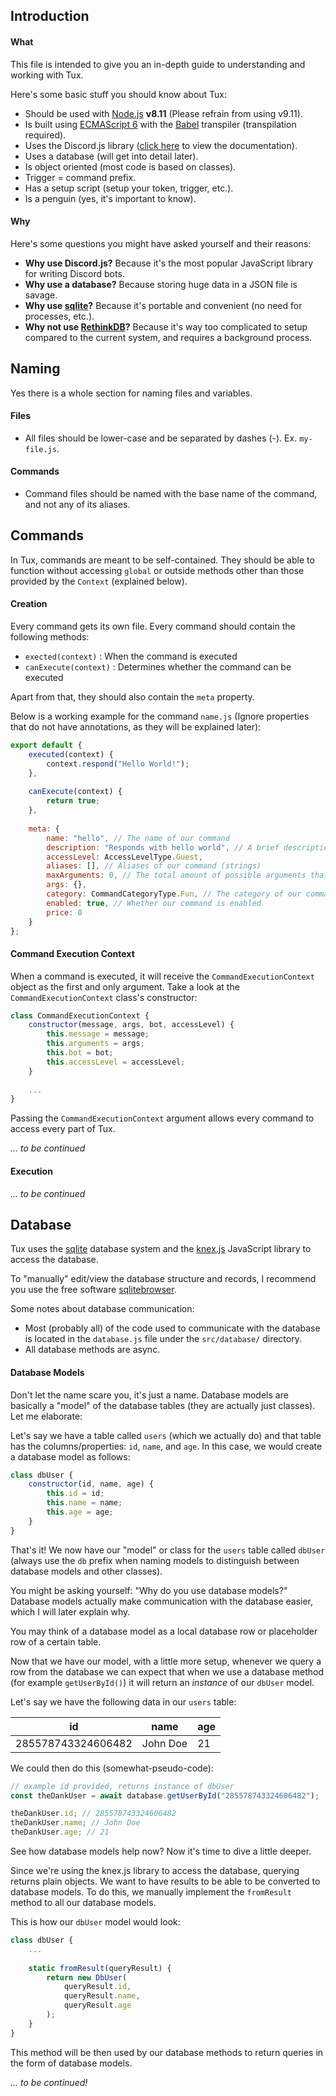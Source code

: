 ## Introduction
#### What
This file is intended to give you an in-depth guide to understanding and working with Tux.

Here's some basic stuff you should know about Tux:

* Should be used with [Node.js](https://nodejs.org/en/) **v8.11** (Please refrain from using v9.11).
* Is built using [ECMAScript 6](http://es6-features.org/#Constants) with the [Babel](https://babeljs.io/) transpiler (transpilation required).
* Uses the Discord.js library ([click here](https://discord.js.org/#/docs/main/stable/general/welcome) to view the documentation).
* Uses a database (will get into detail later).
* Is object oriented (most code is based on classes).
* Trigger = command prefix.
* Has a setup script (setup your token, trigger, etc.).
* Is a penguin (yes, it's important to know).

#### Why
Here's some questions you might have asked yourself and their reasons:

* **Why use Discord.js?** Because it's the most popular JavaScript library for writing Discord bots.
* **Why use a database?** Because storing huge data in a JSON file is savage.
* **Why use [sqlite](https://en.wikipedia.org/wiki/SQLite)?** Because it's portable and convenient (no need for processes, etc.).
* **Why not use [RethinkDB](https://www.rethinkdb.com/)?** Because it's way too complicated to setup compared to the current system, and requires a background process.

## Naming
Yes there is a whole section for naming files and variables.

#### Files
* All files should be lower-case and be separated by dashes (-). Ex. `my-file.js`.

#### Commands
* Command files should be named with the base name of the command, and
not any of its aliases.

## Commands
In Tux, commands are meant to be self-contained. They should be able
to function without accessing `global` or outside methods other than
those provided by the `Context` (explained below).

#### Creation
Every command gets its own file. Every command should contain the following
methods:

* `exected(context)` : When the command is executed
* `canExecute(context)` : Determines whether the command can be executed

Apart from that, they should also contain the `meta` property.

Below is a working example for the command `name.js` (Ignore properties that do not have annotations, as they will be explained later):

```javascript
export default {
	executed(context) {
		context.respond("Hello World!");
	},
	
	canExecute(context) {
		return true;
	},
	
	meta: {
		name: "hello", // The name of our command
		description: "Responds with hello world", // A brief description of our command
		accessLevel: AccessLevelType.Guest,
		aliases: [], // Aliases of our command (strings)
		maxArguments: 0, // The total amount of possible arguments that our command can take
		args: {},
		category: CommandCategoryType.Fun, // The category of our command
		enabled: true, // Whether our command is enabled
		price: 0
	}
};
````

#### Command Execution Context
When a command is executed, it will receive the `CommandExecutionContext` object as the first and only argument.
Take a look at the `CommandExecutionContext` class's constructor:

```javascript
class CommandExecutionContext {
	constructor(message, args, bot, accessLevel) {
		this.message = message;
		this.arguments = args;
		this.bot = bot;
		this.accessLevel = accessLevel;
	}
	
	...
}
```

Passing the `CommandExecutionContext` argument allows every command to access
every part of Tux.

*... to be continued*

#### Execution
*... to be continued*

## Database
Tux uses the [sqlite](https://en.wikipedia.org/wiki/SQLite) database system and the [knex.js](http://knexjs.org/) JavaScript library to access the database.

To "manually" edit/view the database structure and records, I recommend you use the free software [sqlitebrowser](http://sqlitebrowser.org/).

Some notes about database communication:

* Most (probably all) of the code used to communicate with the database is located in the `database.js` file under the `src/database/` directory.
* All database methods are async.

#### Database Models
Don't let the name scare you, it's just a name. Database models are basically a "model" of the database tables (they are actually just classes). Let me elaborate:

Let's say we have a table called `users` (which we actually do) and that table has the columns/properties: `id`, `name`, and `age`.
In this case, we would create a database model as follows:

```javascript
class dbUser {
    constructor(id, name, age) {
        this.id = id;
        this.name = name;
        this.age = age;
    }
}
```

That's it! We now have our "model" or class for the `users` table called `dbUser` (always use the `db` prefix when naming models to distinguish between database models and other classes).

You might be asking yourself: "Why do you use database models?" Database models actually make communication with the database easier, which I will later explain why.

You may think of a database model as a local database row or placeholder row of a certain table.

Now that we have our model, with a little more setup, whenever we query a row from the database we can expect that when we use a database method (for example `getUserById()`) it will return an *instance* of our `dbUser` model.

Let's say we have the following data in our `users` table:

| id                 | name     | age |
|--------------------|----------|-----|
| 285578743324606482 | John Doe | 21  |

We could then do this (somewhat-pseudo-code):

```javascript
// example id provided, returns instance of dbUser
const theDankUser = await database.getUserById("285578743324606482");

theDankUser.id; // 285578743324606482
theDankUser.name; // John Doe
theDankUser.age; // 21
```

See how database models help now? Now it's time to dive a little deeper.

Since we're using the knex.js library to access the database, querying
returns plain objects. We want to have results to be able to be converted
to database models. To do this, we manually implement the `fromResult` method
to all our database models.

This is how our `dbUser` model would look:

```javascript
class dbUser {
	...
	
	static fromResult(queryResult) {
		return new DbUser(
			queryResult.id,
			queryResult.name,
			queryResult.age
		);
	}
}
```

This method will be then used by our database methods to return
queries in the form of database models.

*... to be continued!*
